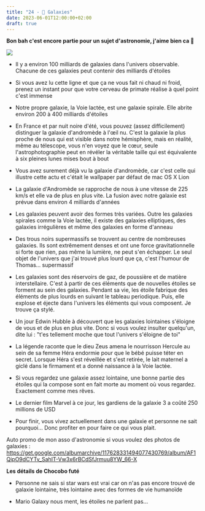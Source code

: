 ```yaml
---
title: "24 - 🌌 Galaxies"
date: 2023-06-01T12:00:00+02:00
draft: true
---
```


**Bon bah c'est encore partie pour un sujet d'astronomie, j'aime bien ca 🌌**

![](https://upload.wikimedia.org/wikipedia/commons/thumb/8/8c/Andromeda_Galaxy_560mm_FL.jpg/1280px-Andromeda_Galaxy_560mm_FL.jpg)

- Il y a environ 100 milliards de galaxies dans l'univers observable. Chacune de ces galaxies peut contenir des milliards d'étoiles

- Si vous avez lu cette ligne et que ça ne vous fait ni chaud ni froid, prenez un instant pour que votre cerveau de primate réalise à quel point c'est immense  

- Notre propre galaxie, la Voie lactée, est une galaxie spirale. Elle abrite environ 200 à 400 milliards d'étoiles

- En France et par nuit noire d'été, vous pouvez (assez difficilement) distinguer la galaxie d'andromède à l'œil nu. C'est la galaxie la plus proche de nous qui est visible dans notre hémisphère, mais en réalité, même au télescope, vous n'en voyez que le cœur, seule l'astrophotographie peut en révéler la véritable taille qui est équivalente à six pleines lunes mises bout à bout

- Vous avez surement déjà vu la galaxie d'andromède, car c'est celle qui illustre cette actu et c'était le wallpaper par défaut de mac OS X Lion

- La galaxie d'Andromède se rapproche de nous à une vitesse de 225 km/s et elle va de plus en plus vite. La fusion avec notre galaxie est prévue dans environ 4 milliards d'années

- Les galaxies peuvent avoir des formes très variées. Outre les galaxies spirales comme la Voie lactée, il existe des galaxies elliptiques, des galaxies irrégulières et même des galaxies en forme d'anneau

- Des trous noirs supermassifs se trouvent au centre de nombreuses galaxies. Ils sont extrêmement denses et ont une force gravitationnelle si forte que rien, pas même la lumière, ne peut s'en échapper. Le seul objet de l'univers que j'ai trouvé plus lourd que ça, c'est l'humour de Thomas... supermassif

- Les galaxies sont des réservoirs de gaz, de poussière et de matière interstellaire. C'est à partir de ces éléments que de nouvelles étoiles se forment au sein des galaxies. Pendant sa vie, les étoile fabrique des éléments de plus lourds en suivant le tableau periodique. Puis, elle explose et éjecte dans l'univers les éléments qui vous composent. Je trouve ça stylé.

- Un jour Edwin Hubble à découvert que les galaxies lointaines s'éloigne de vous et de plus en plus vite. Donc si vous voulez insulter quelqu'un, dite lui : "t'es tellement moche que tout l'univers s'éloigne de toi"

- La légende raconte que le dieu Zeus amena le nourrisson Hercule au sein de sa femme Héra endormie pour que le bébé puisse téter en secret. Lorsque Héra s'est réveillée et s'est retirée, le lait maternel a giclé dans le firmament et a donné naissance à la Voie lactée.

- Si vous regardez une galaxie assez lointaine, une bonne partie des étoiles qui la compose sont en fait morte au moment où vous regardez. Exactement comme mes rêves.

- Le dernier film Marvel à ce jour, les gardiens de la galaxie 3 a coûté 250 millions de USD

- Pour finir, vous vivez actuellement dans une galaxie et personne ne sait pourquoi... Donc profiter en pour faire ce qui vous plait.

Auto promo de mon asso d'astronomie si vous voulez des photos de galaxies : https://get.google.com/albumarchive/117628331494077430769/album/AF1QipO9dCYTv_SahIT-Vw3x6rBCdSfJrmuu8YW_66-X

**Les détails de Chocobo futé**

- Personne ne sais si star wars est vrai car on n'as pas encore trouvé de galaxie lointaine, très lointaine avec des formes de vie humanoïde

- Mario Galaxy nous ment, les étoiles ne parlent pas...
